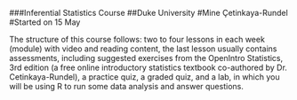 ###Inferential Statistics Course
##Duke University
#Mine Çetinkaya-Rundel
#Started on 15 May

  The structure of this course follows: two to four lessons in each week (module) with video and reading content, the last lesson usually contains assessments, including suggested exercises from the OpenIntro Statistics, 3rd edition (a free online introductory statistics textbook co-authored by Dr. Cetinkaya-Rundel), a practice quiz, a graded quiz, and a lab, in which you will be using R to run some data analysis and answer questions.
